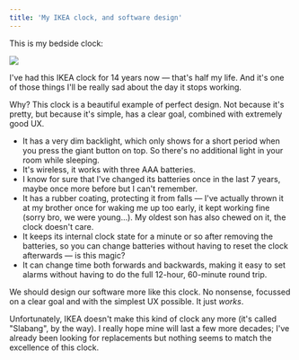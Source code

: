 ```yaml
---
title: 'My IKEA clock, and software design'
---
```


This is my bedside clock:

![](/img/blog/clock/1.png)

I've had this IKEA clock for 14 years now — that's half my life. And it's one of those things I'll be really sad about the day it stops working.

Why? This clock is a beautiful example of perfect design. Not because it's pretty, but because it's simple, has a clear goal, combined with extremely good UX.

- It has a very dim backlight, which only shows for a short period when you press the giant button on top. So there's no additional light in your room while sleeping.
- It's wireless, it works with three AAA batteries.
- I know for sure that I've changed its batteries once in the last 7 years, maybe once more before but I can't remember.
- It has a rubber coating, protecting it from falls — I've actually thrown it at my brother once for waking me up too early, it kept working fine (sorry bro, we were young…). My oldest son has also chewed on it, the clock doesn't care.
- It keeps its internal clock state for a minute or so after removing the batteries, so you can change batteries without having to reset the clock afterwards — is this magic?
- It can change time both forwards and backwards, making it easy to set alarms without having to do the full 12-hour, 60-minute round trip.

We should design our software more like this clock. No nonsense, focussed on a clear goal and with the simplest UX possible. It just _works_.

Unfortunately, IKEA doesn't make this kind of clock any more (it's called "Slabang", by the way). I really hope mine will last a few more decades; I've already been looking for replacements but nothing seems to match the excellence of this clock.
